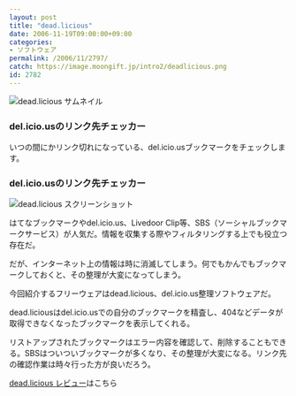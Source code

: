 ```yaml
---
layout: post
title: "dead.licious"
date: 2006-11-19T09:00:00+09:00
categories:
- ソフトウェア
permalink: /2006/11/2797/
catch: https://image.moongift.jp/intro2/deadlicious.png
id: 2782
---
```

 ![dead.licious サムネイル](https://image.moongift.jp/intro2/deadlicious.t.png "dead.licious サムネイル")
  

### del.icio.usのリンク先チェッカー
  
いつの間にかリンク切れになっている、del.icio.usブックマークをチェックします。  
<!--more-->  

### del.icio.usのリンク先チェッカー
  

![dead.licious スクリーンショット](https://image.moongift.jp/intro2/deadlicious.png "dead.licious スクリーンショット")

  

はてなブックマークやdel.icio.us、Livedoor Clip等、SBS（ソーシャルブックマークサービス）が人気だ。情報を収集する際やフィルタリングする上でも役立つ存在だ。

  

だが、インターネット上の情報は時に消滅してしまう。何でもかんでもブックマークしておくと、その整理が大変になってしまう。

  

今回紹介するフリーウェアはdead.licious、del.icio.us整理ソフトウェアだ。

  

dead.liciousはdel.icio.usでの自分のブックマークを精査し、404などデータが取得できなくなったブックマークを表示してくれる。

  

リストアップされたブックマークはエラー内容を確認して、削除することもできる。SBSはついついブックマークが多くなり、その整理が大変になる。リンク先の確認作業は時々行った方が良いだろう。

  

[dead.licious レビュー](http://fw.moongift.jp/review/i-2798.html)はこちら

